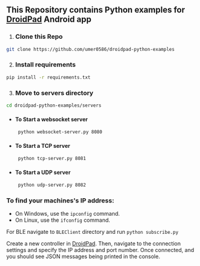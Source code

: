 ## This Repository contains Python examples for [DroidPad](https://github.com/umer0586/DroidPad) Android app 

1. ### Clone this Repo
```bash
git clone https://github.com/umer0586/droidpad-python-examples
```  
2. ### Install requirements
```bash
pip install -r requirements.txt
```

3. ### Move to servers directory
```bash
cd droidpad-python-examples/servers
```
-  #### To Start a websocket server
    ```bash
     python websocket-server.py 8080
    ```
-  #### To Start a TCP server
    ```bash
     python tcp-server.py 8081
    ```
-  #### To Start a UDP server
    ```bash
     python udp-server.py 8082
    ```
### To find your machines's IP address:
  - On Windows, use the `ipconfig` command.
  - On Linux, use the `ifconfig` command.

For BLE navigate to `BLEClient` directory and run `python subscribe.py`

Create a new controller in [DroidPad](https://github.com/umer0586/DroidPad). Then, navigate to the connection settings and specify the IP address and port number. Once connected, and you should see JSON messages being printed in the console.
